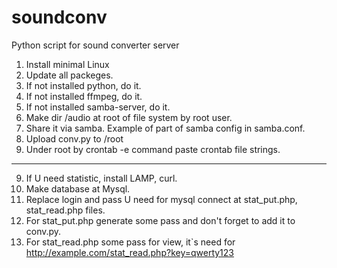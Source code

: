 # soundconv
Python script for sound converter server

1. Install minimal Linux
2. Update all packeges.
3. If not installed python, do it.
4. If not installed ffmpeg, do it.
5. If not installed samba-server, do it.
6. Make dir /audio at root of file system by root user.
7. Share it via samba. Example of part of samba config in samba.conf.
8. Upload conv.py to /root
8. Under root by crontab -e command paste crontab file strings.
------------------------------------------------------------------------
9. If U need statistic, install LAMP, curl.
10. Make database at Mysql.
11. Replace login and pass U need for mysql connect at stat_put.php, stat_read.php files.
12. For stat_put.php generate some pass and don't forget to add it to conv.py.
13. For stat_read.php some pass for view, it`s need for http://example.com/stat_read.php?key=qwerty123
